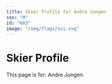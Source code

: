 ```yaml
---
title: Skier Profile for Andre Jungen
sex: "M"
id: "683"
image: "/img/flags/sui.svg" 
---
```


# Skier Profile

This page is for: Andre Jungen.
    